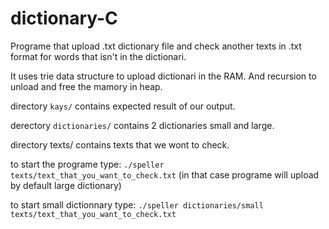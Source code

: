 # dictionary-C
Programe that upload .txt dictionary file and check another texts in .txt format for words that isn't in the dictionari.

It uses trie data structure to upload dictionari in the RAM. And recursion to unload and free the mamory in heap.

directory ```kays/``` contains expected result of our output.

derectory ```dictionaries/``` contains 2 dictionaries small and large.

directory texts/ contains texts that we wont to check.

to start the programe type: ```./speller texts/text_that_you_want_to_check.txt``` (in that case programe will upload by default large dictionary)

to start small dictionnary type: ```./speller dictionaries/small texts/text_that_you_want_to_check.txt```
